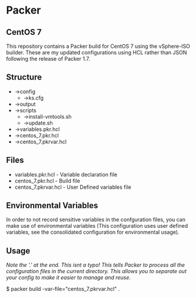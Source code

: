 # Packer

## CentOS 7

 This repository contains a Packer build for CentOS 7 using the vSphere-ISO builder.
 These are my updated configurations using HCL rather than JSON following the release of Packer 1.7.

## Structure
- ->config
	- ->ks.cfg
 - ->output
 - ->scripts
	- ->install-vmtools.sh
	- ->update.sh
 - ->variables.pkr.hcl
 - ->centos_7.pkr.hcl
 - ->centos_7.pkrvar.hcl

## Files
- variables.pkr.hcl - Variable declaration file
- centos_7.pkr.hcl - Build file
- centos_7.pkrvar.hcl - User Defined variables file

 ## Environmental Variables
In order to not record sensitive variables in the confguration files, you can make use of environmental variables (This configuration uses user defined variables, see the consolidated configuration for environmental usage).

## Usage

*Note the '.' at the end.  This isnt a typo!  This tells Packer to process all the configuration files in the current directory.  This allows you to separate out your config to make it easier to manage and reuse.*

$ packer build -var-file="centos_7.pkrvar.hcl" .